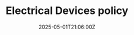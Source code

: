 ---
title: Electrical Devices policy
linkTitle: 'Electrical Devices policy '
date: '2025-05-01T21:06:00Z'
weight: 1
description: Guidelines for the safe use of electrical devices include encryption,
  automatic locking, two-factor authentication, and environmental considerations like
  e-waste recycling and energy efficiency. Regular audits will ensure compliance,
  with disciplinary actions for violations.
draft: false
ref: electrical-devices-policy
---